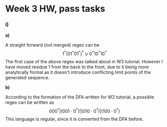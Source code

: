 # Week 3 HW, pass tasks

### i)
**a)**

A straight forward (not merged) regex can be $$1^*(01^*01^*)^* \cup 0^*10^*10^*$$
The first case of the above regex was talked about in W3 tutorial. However I have moved residue $1$ from the back to the front, due to it being more analytically formal as it doesn't introduce conflicting limit points of the generated sequence.

**b)**

According to the formation of the DFA written for W2 tutorial, a possible regex can be written as
$$ 000^* | (001\cdot 0^*) | (010 \cdot 0^*) | (100\cdot 0^*)$$
This language is regular, since it is converted from the DFA before.


